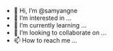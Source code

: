 - 👋 Hi, I’m @samyangne
- 👀 I’m interested in ...
- 🌱 I’m currently learning ...
- 💞️ I’m looking to collaborate on ...
- 📫 How to reach me ...

<!---
samyangne/samyangne is a ✨ special ✨ repository because its `README.md` (this file) appears on your GitHub profile.
You can click the Preview link to take a look at your changes.
--->
